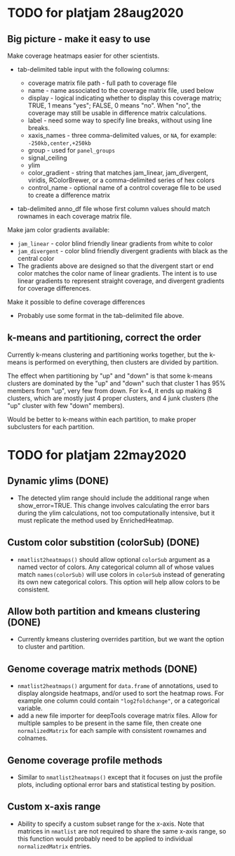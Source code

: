 # TODO for platjam 28aug2020


## Big picture - make it easy to use

Make coverage heatmaps easier for other scientists.

* tab-delimited table input with the following columns:

   * coverage matrix file path - full path to coverage file
   * name - name associated to the coverage matrix file, used below
   * display - logical indicating whether to display this coverage
   matrix; TRUE, 1 means "yes"; FALSE, 0 means "no". When "no", the
   coverage may still be usable in difference matrix calculations.
   * label - need some way to specify line breaks, without using line breaks.
   * xaxis_names - three comma-delimited values, or `NA`, for example:
   `-250kb,center,+250kb`
   * group - used for `panel_groups`
   * signal_ceiling
   * ylim
   * color_gradient - string that matches jam_linear, jam_divergent,
   viridis, RColorBrewer, or a comma-delimited series of hex colors
   * control_name - optional name of a control coverage file to be used
   to create a difference matrix

* tab-delimited anno_df file whose first column values should match
rownames in each coverage matrix file.

Make jam color gradients available:

   * `jam_linear` - color blind friendly linear gradients
   from white to color
   * `jam_divergent` - color blind friendly divergent gradients
   with black as the central color
   * The gradients above are designed so that the divergent
   start or end color matches the color name of linear gradients.
   The intent is to use linear gradients to represent straight
   coverage, and divergent gradients for coverage differences.

Make it possible to define coverage differences

* Probably use some format in the tab-delimited file above.


## k-means and partitioning, correct the order

Currently k-means clustering and partitioning works together,
but the k-means is performed on everything, then clusters are
divided by partition.

The effect when partitioning by "up" and "down" is that some
k-means clusters are dominated by the "up" and "down" such
that cluster 1 has 95% members from "up", very few from down.
For k=4, it ends up making 8 clusters, which are mostly just
4 proper clusters, and 4 junk clusters (the "up" cluster with few
"down" members).

Would be better to k-means within each partition, to make proper
subclusters for each partition.

# TODO for platjam 22may2020

## Dynamic ylims (DONE)

* The detected ylim range should include the additional
range when show_error=TRUE. This change involves calculating
the error bars during the ylim calculations, not too
computationally intensive, but it must replicate the
method used by EnrichedHeatmap.

## Custom color substition (colorSub) (DONE)

* `nmatlist2heatmaps()` should allow optional `colorSub`
argument as a named vector of colors. Any categorical column
all of whose values match `names(colorSub)` will use colors
in `colorSub` instead of generating its own new categorical
colors. This option will help allow colors to be consistent.

## Allow both partition and kmeans clustering (DONE)

* Currently kmeans clustering overrides partition, but we
want the option to cluster and partition.

## Genome coverage matrix methods (DONE)

* `nmatlist2heatmaps()` argument for `data.frame` of annotations,
used to display alongside heatmaps, and/or used to sort the heatmap
rows. For example one column could contain `"log2foldchange"`,
or a categorical variable.
* add a new file importer for deepTools coverage matrix files.
Allow for multiple samples to be present in the same file, then
create one `normalizedMatrix` for each sample with consistent
rownames and colnames.

## Genome coverage profile methods

* Similar to `nmatlist2heatmaps()` except that it focuses on
just the profile plots, including optional error bars and
statistical testing by position.

## Custom x-axis range

* Ability to specify a custom subset range for the x-axis.
Note that matrices in `nmatlist` are not required to share
the same x-axis range, so this function would probably
need to be applied to individual `normalizedMatrix` entries.
